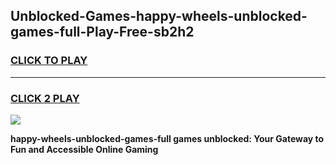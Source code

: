 
## Unblocked-Games-happy-wheels-unblocked-games-full-Play-Free-sb2h2
<h3>
<a href="https://premium76.site?title=happy-wheels-unblocked-games-full&ref=22A">CLICK TO PLAY</a></h3>
<hr>

<h3>
<a href="https://premium76.site?title=happy-wheels-unblocked-games-full&ref=22A">CLICK 2 PLAY</a>
  
</h3>

<a href="https://premium76.site?title=happy-wheels-unblocked-games-full&ref=22A"><img src="https://clearcache.store/games.png"></a>


**happy-wheels-unblocked-games-full games unblocked: Your Gateway to Fun and Accessible Online Gaming**
